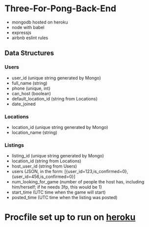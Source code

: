 
# Three-For-Pong-Back-End

* mongodb hosted on heroku
* node with babel
* expressjs
* airbnb eslint rules


## Data Structures

### Users
*	user_id (unique string generated by Mongo)
*	full_name (string)
*	phone (unique, int)
*	can_host (boolean)
*	default_location_id (string from Locations)
*	date_joined

### Locations
*	location_id (unique string generated by Mongo)
*	location_name (string)

### Listings
*	listing_id (unique string generated by Mongo)
*	location_id (string from Locations)
*	host_user_id (string from Users)
*	users (JSON, in the form: [{user_id=123,is_confirmed=0},{user_id=456,is_confirmed=0}]
*	num_looking_for_game (number of people the host has, including him/herself; if he needs 3fp, this would be 1)
*	start_time (UTC time when the game will start)
*	posted_time (UTC time when the listing was posted)


Procfile set up to run on [heroku](https://devcenter.heroku.com/articles/getting-started-with-nodejs#deploy-the-app)
=======
